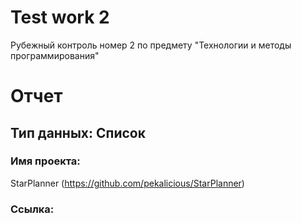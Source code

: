 # Test work 2
Рубежный контроль номер 2 по предмету "Технологии и методы программирования"

# Отчет

## Тип данных: Список
### Имя проекта: 
StarPlanner (https://github.com/pekalicious/StarPlanner)
### Ссылка: 


```ShellSession

```

```ShellSession

```

```ShellSession

```

```ShellSession

```

```ShellSession

```

```ShellSession

```

```ShellSession

```
